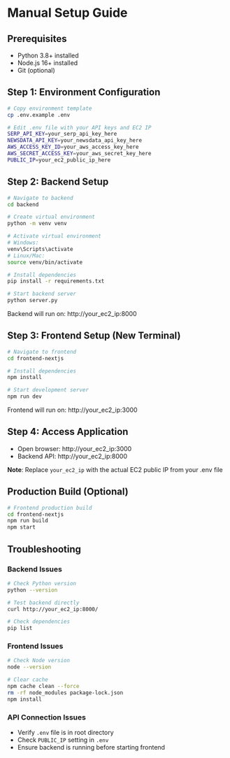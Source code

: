 # Manual Setup Guide

## Prerequisites
- Python 3.8+ installed
- Node.js 16+ installed
- Git (optional)

## Step 1: Environment Configuration
```bash
# Copy environment template
cp .env.example .env

# Edit .env file with your API keys and EC2 IP
SERP_API_KEY=your_serp_api_key_here
NEWSDATA_API_KEY=your_newsdata_api_key_here
AWS_ACCESS_KEY_ID=your_aws_access_key_here
AWS_SECRET_ACCESS_KEY=your_aws_secret_key_here
PUBLIC_IP=your_ec2_public_ip_here
```

## Step 2: Backend Setup
```bash
# Navigate to backend
cd backend

# Create virtual environment
python -m venv venv

# Activate virtual environment
# Windows:
venv\Scripts\activate
# Linux/Mac:
source venv/bin/activate

# Install dependencies
pip install -r requirements.txt

# Start backend server
python server.py
```

Backend will run on: http://your_ec2_ip:8000

## Step 3: Frontend Setup (New Terminal)
```bash
# Navigate to frontend
cd frontend-nextjs

# Install dependencies
npm install

# Start development server
npm run dev
```

Frontend will run on: http://your_ec2_ip:3000

## Step 4: Access Application
- Open browser: http://your_ec2_ip:3000
- Backend API: http://your_ec2_ip:8000

**Note**: Replace `your_ec2_ip` with the actual EC2 public IP from your .env file

## Production Build (Optional)
```bash
# Frontend production build
cd frontend-nextjs
npm run build
npm start
```

## Troubleshooting

### Backend Issues
```bash
# Check Python version
python --version

# Test backend directly
curl http://your_ec2_ip:8000/

# Check dependencies
pip list
```

### Frontend Issues
```bash
# Check Node version
node --version

# Clear cache
npm cache clean --force
rm -rf node_modules package-lock.json
npm install
```

### API Connection Issues
- Verify `.env` file is in root directory
- Check `PUBLIC_IP` setting in `.env`
- Ensure backend is running before starting frontend